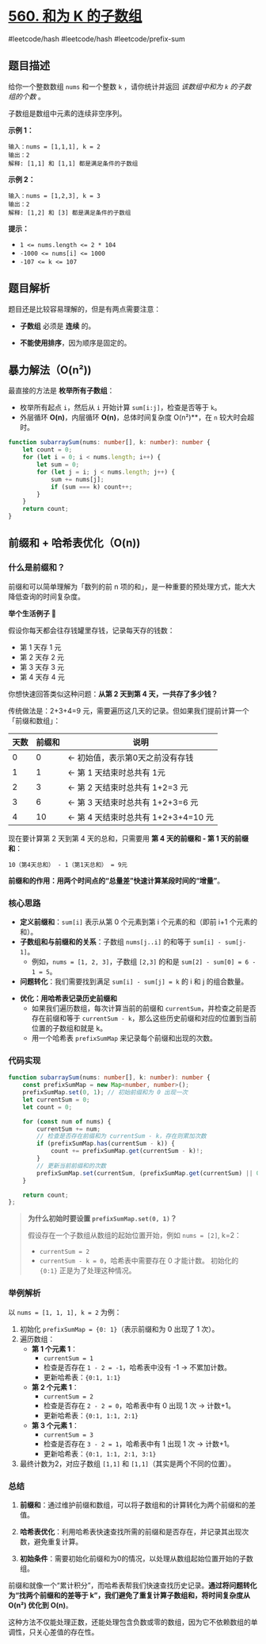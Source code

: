 # [560. 和为 K 的子数组](https://leetcode.cn/problems/subarray-sum-equals-k)

#leetcode/hash  #leetcode/hash   #leetcode/prefix-sum
## 题目描述

给你一个整数数组 `nums` 和一个整数 `k` ，请你统计并返回 *该数组中和为 `k` 的子数组的个数* 。

子数组是数组中元素的连续非空序列。

**示例 1：**

```
输入：nums = [1,1,1], k = 2
输出：2
解释: [1,1] 和 [1,1] 都是满足条件的子数组
```

**示例 2：**

```
输入：nums = [1,2,3], k = 3
输出：2
解释: [1,2] 和 [3] 都是满足条件的子数组
```

**提示：**

- `1 <= nums.length <= 2 * 104`
- `-1000 <= nums[i] <= 1000`
- `-107 <= k <= 107`

## 题目解析

题目还是比较容易理解的，但是有两点需要注意：

+ **子数组** 必须是 **连续** 的。

+ **不能使用排序**，因为顺序是固定的。

## 暴力解法（O(n²))

最直接的方法是 **枚举所有子数组**：

- 枚举所有起点 `i`，然后从 `i` 开始计算 `sum[i:j]`，检查是否等于 `k`。
- 外层循环 **O(n)**，内层循环 **O(n)**，总体时间复杂度 O(n²)**，在 `n` 较大时会超时。

```typescript
function subarraySum(nums: number[], k: number): number {
    let count = 0;
    for (let i = 0; i < nums.length; i++) {
        let sum = 0;
        for (let j = i; j < nums.length; j++) {
            sum += nums[j];
            if (sum === k) count++;
        }
    }
    return count;
}
```

## 前缀和 + 哈希表优化（O(n))

### 什么是前缀和？

前缀和可以简单理解为「数列的前 n 项的和」，是一种重要的预处理方式，能大大降低查询的时间复杂度。

**举个生活例子 🌰**

假设你每天都会往存钱罐里存钱，记录每天存的钱数：

- 第 1 天存 1 元
- 第 2 天存 2 元
- 第 3 天存 3 元
- 第 4 天存 4 元

你想快速回答类似这种问题：**从第 2 天到第 4 天，一共存了多少钱？**

传统做法是：2+3+4=9 元，需要遍历这几天的记录。但如果我们提前计算一个「前缀和数组」：

| 天数 | 前缀和 | 说明                                |
| :--- | :----- | ----------------------------------- |
| 0    | 0      | ← 初始值，表示第0天之前没有存钱     |
| 1    | 1      | ← 第 1 天结束时总共有 1元           |
| 2    | 3      | ← 第 2 天结束时总共有 1+2=3 元      |
| 3    | 6      | ← 第 3 天结束时总共有 1+2+3=6 元    |
| 4    | 10     | ← 第 4 天结束时总共有 1+2+3+4=10 元 |

现在要计算第 2 天到第 4 天的总和，只需要用 **第 4 天的前缀和 - 第 1 天的前缀和**：

```
10（第4天总和） - 1（第1天总和） = 9元
```

**前缀和的作用：用两个时间点的“总量差”快速计算某段时间的“增量”**。

### **核心思路**

+ **定义前缀和**：`sum[i]` 表示从第 0 个元素到第 i 个元素的和（即前 i+1 个元素的和）。
+ **子数组和与前缀和的关系**：子数组 `nums[j..i]` 的和等于 `sum[i] - sum[j-1]`。
  - 例如，`nums = [1, 2, 3]`，子数组 `[2,3]` 的和是 `sum[2] - sum[0] = 6 - 1 = 5`。
+ **问题转化**：我们需要找到满足 `sum[i] - sum[j] = k` 的 i 和 j 的组合数量。

- **优化：用哈希表记录历史前缀和**
  - 如果我们遍历数组，每次计算当前的前缀和 `currentSum`，并检查之前是否存在前缀和等于 `currentSum - k`，那么这些历史前缀和对应的位置到当前位置的子数组和就是 k。
  - 用一个哈希表 `prefixSumMap` 来记录每个前缀和出现的次数。

### 代码实现

```typescript
function subarraySum(nums: number[], k: number): number {
    const prefixSumMap = new Map<number, number>();
    prefixSumMap.set(0, 1); // 初始前缀和为 0 出现一次
    let currentSum = 0;
    let count = 0;

    for (const num of nums) {
        currentSum += num;
        // 检查是否存在前缀和为 currentSum - k，存在则累加次数
        if (prefixSumMap.has(currentSum - k)) {
            count += prefixSumMap.get(currentSum - k)!;
        }
        // 更新当前前缀和的次数
        prefixSumMap.set(currentSum, (prefixSumMap.get(currentSum) || 0) + 1);
    }

    return count;
};
```

> **为什么初始时要设置 `prefixSumMap.set(0, 1)`？**
>
> 假设存在一个子数组从数组的起始位置开始，例如 `nums = [2]`, k=2：
>
> - `currentSum = 2`
> - `currentSum - k = 0`，哈希表中需要存在 0 才能计数。
>   初始化的 `{0:1}` 正是为了处理这种情况。

### 举例解析

以 `nums = [1, 1, 1], k = 2` 为例：

1. 初始化 `prefixSumMap = {0: 1}`（表示前缀和为 0 出现了 1 次）。
2. 遍历数组：
   - **第 1 个元素 1**：
     - `currentSum = 1`
     - 检查是否存在 `1 - 2 = -1`，哈希表中没有 -1 → 不累加计数。
     - 更新哈希表：`{0:1, 1:1}`
   - **第 2 个元素 1**：
     - `currentSum = 2`
     - 检查是否存在 `2 - 2 = 0`，哈希表中有 0 出现 1 次 → 计数+1。
     - 更新哈希表：`{0:1, 1:1, 2:1}`
   - **第 3 个元素 1**：
     - `currentSum = 3`
     - 检查是否存在 `3 - 2 = 1`，哈希表中有 1 出现 1 次 → 计数+1。
     - 更新哈希表：`{0:1, 1:1, 2:1, 3:1}`
3. 最终计数为2，对应子数组 `[1,1]` 和 `[1,1]`（其实是两个不同的位置）。

### 总结

1. **前缀和**：通过维护前缀和数组，可以将子数组和的计算转化为两个前缀和的差值。
    
2. **哈希表优化**：利用哈希表快速查找所需的前缀和是否存在，并记录其出现次数，避免重复计算。
    
3. **初始条件**：需要初始化前缀和为0的情况，以处理从数组起始位置开始的子数组。

前缀和就像一个“累计积分”，而哈希表帮我们快速查找历史记录。**通过将问题转化为“找两个前缀和的差等于 k”，我们避免了重复计算子数组和，将时间复杂度从O(n²) 优化到 O(n)**。

这种方法不仅能处理正数，还能处理包含负数或零的数组，因为它不依赖数组的单调性，只关心差值的存在性。